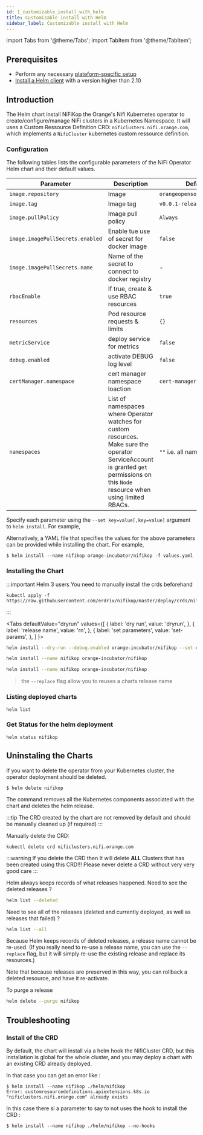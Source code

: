 ```yaml
---
id: 1_customizable_install_with_helm
title: Customizable install with Helm
sidebar_label: Customizable install with Helm
---
```

import Tabs from '@theme/Tabs';
import TabItem from '@theme/TabItem';

## Prerequisites

- Perform any necessary [plateform-specific setup](/nifikop/docs/2_setup/2_platform_setup/1_gke)
- [Install a Helm client](https://github.com/helm/helm#install) with a version higher than 2.10

## Introduction

The Helm chart install NiFiKop the Orange's Nifi Kubernetes operator to create/configure/manage NiFi 
clusters in a Kubernetes Namespace.
It will uses a Custom Ressource Definition CRD: `nificlusters.nifi.orange.com`, 
which implements a `NifiCluster` kubernetes custom ressource definition.

### Configuration

The following tables lists the configurable parameters of the NiFi Operator Helm chart and their default values.

| Parameter                        | Description                                      | Default                                   |
|----------------------------------|--------------------------------------------------|-------------------------------------------|
| `image.repository`               | Image                                            | `orangeopensource/nifikop`                |
| `image.tag`                      | Image tag                                        | `v0.0.1-release`                          |
| `image.pullPolicy`               | Image pull policy                                | `Always`                                  |
| `image.imagePullSecrets.enabled` | Enable tue use of secret for docker image        | `false`                                   |
| `image.imagePullSecrets.name`    | Name of the secret to connect to docker registry | -                                         |
| `rbacEnable`                     | If true, create & use RBAC resources             | `true`                                    |
| `resources`                      | Pod resource requests & limits                   | `{}`                                      |
| `metricService`                  | deploy service for metrics                       | `false`                                   |
| `debug.enabled`                  | activate DEBUG log level                         | `false`                                   |
| `certManager.namespace`          | cert manager namespace loaction                  | `cert-manager`                            |
| `namespaces`                     | List of namespaces where Operator watches for custom resources. Make sure the operator ServiceAccount is granted `get` permissions on this `Node` resource when using limited RBACs.| `""` i.e. all namespaces |

Specify each parameter using the `--set key=value[,key=value]` argument to `helm install`. For example,

Alternatively, a YAML file that specifies the values for the above parameters can be provided while installing the chart. For example,

```console
$ helm install --name nifikop orange-incubator/nifikop -f values.yaml
```

### Installing the Chart

:::important Helm 3 users
You need to manually install the crds beforehand
```console
kubectl apply -f https://raw.githubusercontent.com/erdrix/nifikop/master/deploy/crds/nifi.orange.com_nificlusters_crd.yaml
```
::: 

<Tabs
  defaultValue="dryrun"
  values={[
    { label: 'dry run', value: 'dryrun', },
    { label: 'release name', value: 'rn', },
    { label: 'set parameters', value: 'set-params', },
  ]
}>
<TabItem value="dryrun">

```bash
helm install --dry-run --debug.enabled orange-incubator/nifikop --set debug.enabled=true --name nifikop
```
</TabItem>
<TabItem value="rn">

```bash
helm install --name nifikop orange-incubator/nifikop
```
</TabItem>

<TabItem value="set-params">

```bash
helm install --name nifikop orange-incubator/nifikop
```
</TabItem>
</Tabs>

> the `--replace` flag allow you to reuses a charts release name

### Listing deployed charts

```
helm list
```

### Get Status for the helm deployment

```
helm status nifikop
```

## Uninstaling the Charts

If you want to delete the operator from your Kubernetes cluster, the operator deployment 
should be deleted.

```
$ helm delete nifikop
```

The command removes all the Kubernetes components associated with the chart and deletes the helm release.

:::tip
The CRD created by the chart are not removed by default and should be manually cleaned up (if required)
:::

Manually delete the CRD:

```
kubectl delete crd nificlusters.nifi.orange.com
```

:::warning
If you delete the CRD then
It will delete **ALL** Clusters that has been created using this CRD!!!
Please never delete a CRD without very very good care
:::

Helm always keeps records of what releases happened. Need to see the deleted releases ? 

```bash
helm list --deleted
```

Need to see all of the releases (deleted and currently deployed, as well as releases that
failed) ?

```bash 
helm list --all
```

Because Helm keeps records of deleted releases, a release name cannot be re-used. (If you really need to re-use a
release name, you can use the `--replace` flag, but it will simply re-use the existing release and replace its
resources.)

Note that because releases are preserved in this way, you can rollback a deleted resource, and have it re-activate.

To purge a release

```bash
helm delete --purge nifikop
```

## Troubleshooting

### Install of the CRD

By default, the chart will install via a helm hook the NifiCluster CRD, but this installation is global for the whole
cluster, and you may deploy a chart with an existing CRD already deployed.

In that case you can get an error like :

```
$ helm install --name nifikop ./helm/nifikop
Error: customresourcedefinitions.apiextensions.k8s.io "nificlusters.nifi.orange.com" already exists
```

In this case there si a parameter to say to not uses the hook to install the CRD :

```
$ helm install --name nifikop ./helm/nifikop --no-hooks
```